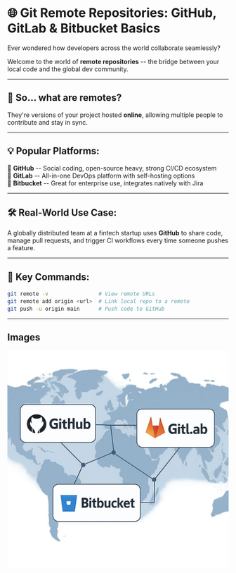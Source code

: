 # 🌐 Git Remote Repositories: GitHub, GitLab & Bitbucket Basics

Ever wondered how developers across the world collaborate seamlessly?

Welcome to the world of **remote repositories** -- the bridge between
your local code and the global dev community.

------------------------------------------------------------------------

## 🤔 So... what are remotes?

They're versions of your project hosted **online**, allowing multiple
people to contribute and stay in sync.

------------------------------------------------------------------------

## 💡 Popular Platforms:

🔹 **GitHub** -- Social coding, open-source heavy, strong CI/CD
ecosystem\
🔹 **GitLab** -- All-in-one DevOps platform with self-hosting options\
🔹 **Bitbucket** -- Great for enterprise use, integrates natively with
Jira

------------------------------------------------------------------------

## 🛠️ Real-World Use Case:

A globally distributed team at a fintech startup uses **GitHub** to
share code, manage pull requests, and trigger CI workflows every time
someone pushes a feature.

------------------------------------------------------------------------

## 🧭 Key Commands:

``` bash
git remote -v                # View remote URLs
git remote add origin <url>  # Link local repo to a remote
git push -u origin main      # Push code to GitHub
```

------------------------------------------------------------------------

## Images

![p7](p7.jpg)
